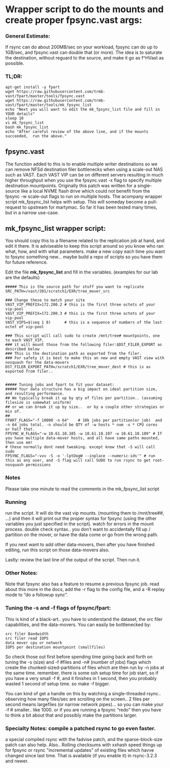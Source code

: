 # Wrapper script to do the mounts and create proper fpsync.vast args:

### General Estimate:  
If rsync can do about 200MB/sec on your workload,  fpsync can do up to 1GB/sec, and fpsync.vast can double that (or more).
The idea is to saturate the destination, without reguard to the source, and make it go as f^HVast as possible. 

### TL;DR: 
```
apt-get install -y fpart
wget https://raw.githubusercontent.com/trmb-vast/fpart/master/tools/fpsync.vast
wget https://raw.githubusercontent.com/trmb-vast/fpart/master/tools/mk_fpsync_list
echo "Next you will want to edit the mk_fpsync_list file and fill in YOUR details"
sleep 10
vi mk_fpsync_list
bash mk_fpsync_list
echo "After careful review of the above line, and if the mounts succeeded,  run the above."
```

## fpsync.vast 
The function added to this is to enable multiple writer destinations so we can remove NFSd destination filer bottlenecks 
when using a scale-out NAS such as VAST. Each VAST VIP can be on different servers resulting in much higher throughput 
when you use the fpsync.vast -x flag to specify multiple destination mountpoints.
Originally this patch was written for a single-source like a local NVME flash drive which could not benefit from 
the fpsync -w  scale-out flags to run on multiple hosts.  The acompany wrapper script mk_fpsync_list helps with setup.
This will someday become a pull-request to upstream for martymac. So far it has been tested many times, but in a narrow use-case.


## mk_fpsync_list  wrapper script:
You should copy this to a filename related to the replication job at hand, and edit it there. It is adviseable to keep this script around so you know who ran what, how, and with what parameters.  make a new copy each time you want to fpsync something new… maybe build a repo of scripts so you have them for future reference. 

Edit the file **mk_fpsync_list** and fill in the variables.  (examples for our lab are the defaults)
```
##### This is the source path for stuff you want to replicate
SRC_PATH=/vast/201/scratch1/EXR/tree_mover_src

### Change these to match your site
VAST_VIP_PREFIX=172.200.2 # this is the first three octets of your vip-pool
VAST_VIP_PREFIX=172.200.3 # this is the first three octets of your vip-pool
VAST_VIPS=$(seq 1 8)      # this is a sequence of numbers of the last octet of vip-pool

### This script will call sudo to create /mnt/tree# mountpoints, one to each VAST_VIP,
### it will mount those from the following filer:$DST_FILER_EXPORT as described below
### This is the destination path as exported from the filer.  
### For safety it is best to make this an new and empty VAST view with nosquash for the data-movers
DST_FILER_EXPORT_PATH=/scratch1/EXR/tree_mover_dest # this is as exported from filer..


##### Tuning jobs and fpart to fit your dataset:
##### Your data structure has a big impact on ideal partition size, and resulting performance.
## We typically break it up by qty of files per partition.. (assuming filesize is somewhat uniform)
## or we can break it up by size..  or by a couple other strategies or mix of.
##
FPART_FLAGS="-f 10000 -n 64"    # 10k jobs per partition(or job)  and -n 64 jobs total. -n should be QTY of -w hosts * num -x * CPU cores  or half that.
FPSYNC_W_FLAGS="-w 10.61.10.105 -w 10.61.10.107 -w 10.61.10.109" # If you have multiple data-mover hosts, and all have same paths mounted, then use em!
# these normally dont need tweaking. except know that -S will call sudo
FPSYNC_FLAGS="-vvv -S -o '-lptDogW --inplace --numeric-ids'" # run this as any user, and -S flag will call SUDO to run rsync to get root-nosquash permissions
```
### Notes
  Please take one minute to read the comments in the mk_fpsync_list script

### Running
run the script. It will do the vast vip mounts. (mounting them to /mnt/tree##, …) and then it will print out the proper syntax for fpsync (using the other variables you just specified in the script).   watch for errors in the mount process.  double check syntax.. you don’t want to accidentally fill up / partition on the mover, or have the data come or go from the wrong path.  

If you next want to add other data-movers, then after you have finished editing, run this script on those data-movers also. 

Lastly: review the last line of the output of the script.  Then run it.

### Other Notes:
Note that fpsync also has a feature to resume a previous fpsync job. read about this more in the docs, add the -r <jobnum> flag to the config file, and a -R replay mode to “do a followup sync”. 
### Tuning the -s and -f flags of fpsync/fpart:

This is kind of a black-art.. you have to understand the dataset, the src filer capabilities,  and the data-movers.  You can easily be bottlenecked by:   

    src filer Bandwidth
    src filer read IOPS
    data mover cpu or network
    IOPS per destination mountpoint (smallfiles)

So check those out first before spending time going back and forth on tuning the -s (size) and -f #files  and -n# (number of jobs) flags which create the chunked-sized-partitions of files which are then run by -n jobs at the same time.  remember, there is some ssh setup time for job start, so if you have a very small -f #,  and it finishes in 1 second, then you probably wasted 1 second of setup time.  so make -f bigger. 

You can kind of get a handle on this by watching a single-threaded rsync.. observing how many files/sec are scrolling on the screen.. 2 files per second means largefiles (or narrow network pipes)… so you can make your -f # smaller.. like 1000.     or if you are running a fpsync “redo”  then you have to think a bit about that and possibly make the partitions larger. 

 
### Specialty Notes:  compile a patched rsync to go even faster.
a special compiled rsync with the fadvise patch, and the sparse-block-size patch can also help. 
Also.. Rolling checksums  with xxhash speed things up for fpsync or rsync "incremental updates" of existing files which havve changed since last time.  That is available (if you enable it) in rsync-3.2.3 and newer.

